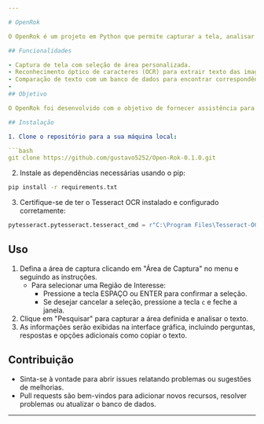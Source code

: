 ```yaml
---

# OpenRok

O OpenRok é um projeto em Python que permite capturar a tela, analisar o texto em imagens e fornecer respostas com base em um banco de dados.

## Funcionalidades

- Captura de tela com seleção de área personalizada.
- Reconhecimento óptico de caracteres (OCR) para extrair texto das imagens.
- Comparação de texto com um banco de dados para encontrar correspondências.
- 
## Objetivo

O OpenRok foi desenvolvido com o objetivo de fornecer assistência para o Quiz Rok, ajudando os jogadores a encontrar respostas rapidamente através do reconhecimento de texto em imagens.

## Instalação

1. Clone o repositório para a sua máquina local:

```bash
git clone https://github.com/gustavo5252/Open-Rok-0.1.0.git
```

2. Instale as dependências necessárias usando o pip:

```bash
pip install -r requirements.txt
```

3. Certifique-se de ter o Tesseract OCR instalado e configurado corretamente:

```python
pytesseract.pytesseract.tesseract_cmd = r"C:\Program Files\Tesseract-OCR\tesseract.exe"
```

## Uso

1. Defina a área de captura clicando em "Área de Captura" no menu e seguindo as instruções.
   - Para selecionar uma Região de Interesse:
     - Pressione a tecla ESPAÇO ou ENTER para confirmar a seleção.
     - Se desejar cancelar a seleção, pressione a tecla `c` e feche a janela.
2. Clique em "Pesquisar" para capturar a área definida e analisar o texto.
3. As informações serão exibidas na interface gráfica, incluindo perguntas, respostas e opções adicionais como copiar o texto.

## Contribuição

- Sinta-se à vontade para abrir issues relatando problemas ou sugestões de melhorias.
- Pull requests são bem-vindos para adicionar novos recursos, resolver problemas ou atualizar o banco de dados.

---
```

